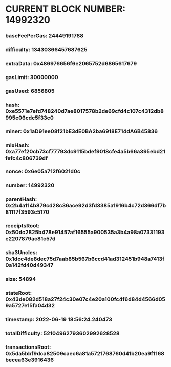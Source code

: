 # CURRENT BLOCK NUMBER: 14992320

### baseFeePerGas: 24449191788
### difficulty: 13430366457687625
### extraData: 0x486976656f6e2065752d6865617679
### gasLimit: 30000000
### gasUsed: 6856805
### hash: 0xe5571e7efd748240d7ae8017578b2de69cfd4c107c4312db8995c06cdc5f33c0
### miner: 0x1aD91ee08f21bE3dE0BA2ba6918E714dA6B45836
### mixHash: 0xa77ef20cb73cf77793dc9115bdef9018cfe4a5b66a395ebd21fefc4c806739df
### nonce: 0x6e05a712f6021d0c
### number: 14992320
### parentHash: 0x2b4a114b879cd28c36ace92d3fd3385a1916b4c72d366df7b81117f3593c5170
### receiptsRoot: 0x50dc2825b478e91457af16555a900535a3b4a98a07331193e2207879ac81c57d
### sha3Uncles: 0x1dcc4de8dec75d7aab85b567b6ccd41ad312451b948a7413f0a142fd40d49347
### size: 54894
### stateRoot: 0x43de082d518a27f24c30e07c4e20a100fc4f6d84d4566d059a5727e15fa04d32
### timestamp: 2022-06-19 18:56:24.240473
### totalDifficulty: 52104962793602992628528
### transactionsRoot: 0x5da5bbf9dca82509caec6a81a5721768760d41b20ea9f1168becea63e3916436
